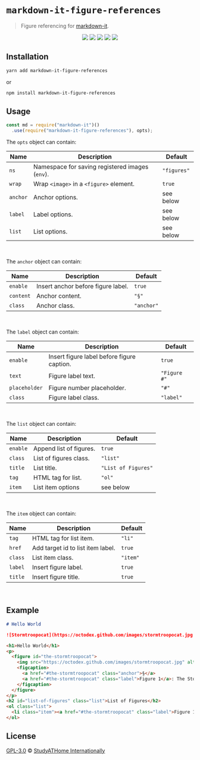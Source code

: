 # `markdown-it-figure-references`

> Figure referencing for [markdown-it](https://github.com/markdown-it/markdown-it).

<div>
  <p align="center">
    <img src="https://raw.githubusercontent.com/studyathome-internationally/markdown-it-plugins/master/packages/markdown-it-figure-references/coverage/badge-branches.svg">
    <img src="https://raw.githubusercontent.com/studyathome-internationally/markdown-it-plugins/master/packages/markdown-it-figure-references/coverage/badge-functions.svg">
    <img src="https://raw.githubusercontent.com/studyathome-internationally/markdown-it-plugins/master/packages/markdown-it-figure-references/coverage/badge-lines.svg">
    <img src="https://raw.githubusercontent.com/studyathome-internationally/markdown-it-plugins/master/packages/markdown-it-figure-references/coverage/badge-statements.svg">
    <a href="https://raw.githubusercontent.com/studyathome-internationally/markdown-it-plugins/master/packages/markdown-it-figure-references/LICENSE" target="_blank">
      <img src="https://badgen.net/github/license/studyathome-internationally/markdown-it-plugins">
    </a>
  </p>
</div>

## Installation

```sh
yarn add markdown-it-figure-references
```

or

```sh
npm install markdown-it-figure-references
```

## Usage

```js
const md = require("markdown-it")()
  .use(require("markdown-it-figure-references"), opts);
```

<!-- See a [demo as JSFiddle](https://jsfiddle.net/fke71wm4/2/). -->

The `opts` object can contain:

| Name     | Description                                     | Default     |
| -------- | ----------------------------------------------- | ----------- |
| `ns`     | Namespace for saving registered images (`env`). | `"figures"` |
| `wrap`   | Wrap `<image>` in a `<figure>` element.         | `true`      |
| `anchor` | Anchor options.                                 | see below   |
| `label`  | Label options.                                  | see below   |
| `list`   | List options.                                   | see below   |

<br/>

The `anchor` object can contain:

| Name      | Description                        | Default    |
| --------- | ---------------------------------- | ---------- |
| `enable`  | Insert anchor before figure label. | `true`     |
| `content` | Anchor content.                    | `"§"`      |
| `class`   | Anchor class.                      | `"anchor"` |

<br/>

The `label` object can contain:

| Name          | Description                                | Default      |
| ------------- | ------------------------------------------ | ------------ |
| `enable`      | Insert figure label before figure caption. | `true`       |
| `text`        | Figure label text.                         | `"Figure #"` |
| `placeholder` | Figure number placeholder.                 | `"#"`        |
| `class`       | Figure label class.                        | `"label"`    |

<br/>

The `list` object can contain:

| Name     | Description             | Default             |
| -------- | ----------------------- | ------------------- |
| `enable` | Append list of figures. | `true`              |
| `class`  | List of figures class.  | `"list"`            |
| `title`  | List title.             | `"List of Figures"` |
| `tag`    | HTML tag for list.      | `"ol"`              |
| `item`   | List item options       | see below           |

<br/>

The `item` object can contain:

| Name    | Description                       | Default  |
| ------- | --------------------------------- | -------- |
| `tag`   | HTML tag for list item.           | `"li"`   |
| `href`  | Add target id to list item label. | `true`   |
| `class` | List item class.                  | `"item"` |
| `label` | Insert figure label.              | `true`   |
| `title` | Insert figure title.              | `true`   |

<br/>

## Example

```md
# Hello World

![Stormtroopocat](https://octodex.github.com/images/stormtroopocat.jpg "The Stormtroopocat")
```

```html
<h1>Hello World</h1>
<p>
  <figure id="the-stormtroopocat">
    <img src="https://octodex.github.com/images/stormtroopocat.jpg" alt="Stormtroopocat" title="The Stormtroopocat" />
    <figcaption>
      <a href="#the-stormtroopocat" class="anchor">§</a>
      <a href="#the-stormtroopocat" class="label">Figure 1</a>: The Stormtroopocat
    </figcaption>
  </figure>
</p>
<h2 id="list-of-figures" class="list">List of Figures</h2>
<ol class="list">
  <li class="item"><a href="#the-stormtroopocat" class="label">Figure 1</a>: The Stormtroopocat</li>
</ol>
```

## License

[GPL-3.0](https://github.com/studyathome-internationally/vuepress-plugins/blob/master/LICENSE) &copy; [StudyATHome Internationally](https://github.com/studyathome-internationally/)
